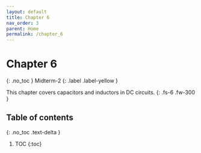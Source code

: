 ```yaml
---
layout: default
title: Chapter 6
nav_order: 3
parent: Home
permalink: /chapter_6
---
```


# Chapter 6
{: .no_toc }
Midterm-2
{: .label .label-yellow }

This chapter covers capacitors and inductors in DC circuits.
{: .fs-6 .fw-300 }

## Table of contents
{: .no_toc .text-delta }

1. TOC
{:toc}
